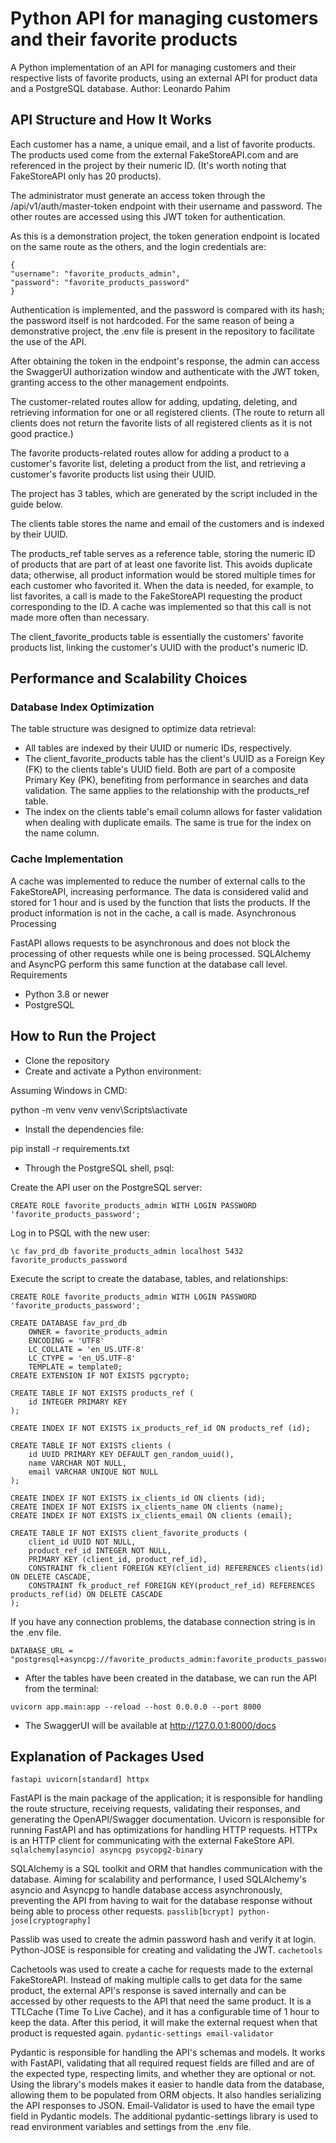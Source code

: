 # Python API for managing customers and their favorite products

A Python implementation of an API for managing customers and their respective lists of favorite products, using an external API for product data and a PostgreSQL database.
Author: Leonardo Pahim

## API Structure and How It Works

Each customer has a name, a unique email, and a list of favorite products. The products used come from the external FakeStoreAPI.com and are referenced in the project by their numeric ID. (It's worth noting that FakeStoreAPI only has 20 products).

The administrator must generate an access token through the /api/v1/auth/master-token endpoint with their username and password. The other routes are accessed using this JWT token for authentication.

As this is a demonstration project, the token generation endpoint is located on the same route as the others, and the login credentials are:

```
{
"username": "favorite_products_admin",
"password": "favorite_products_password"
}
```

Authentication is implemented, and the password is compared with its hash; the password itself is not hardcoded.
For the same reason of being a demonstrative project, the .env file is present in the repository to facilitate the use of the API.

After obtaining the token in the endpoint's response, the admin can access the SwaggerUI authorization window and authenticate with the JWT token, granting access to the other management endpoints.

The customer-related routes allow for adding, updating, deleting, and retrieving information for one or all registered clients. (The route to return all clients does not return the favorite lists of all registered clients as it is not good practice.)

The favorite products-related routes allow for adding a product to a customer's favorite list, deleting a product from the list, and retrieving a customer's favorite products list using their UUID.

The project has 3 tables, which are generated by the script included in the guide below.

The clients table stores the name and email of the customers and is indexed by their UUID.

The products_ref table serves as a reference table, storing the numeric ID of products that are part of at least one favorite list. This avoids duplicate data; otherwise, all product information would be stored multiple times for each customer who favorited it. When the data is needed, for example, to list favorites, a call is made to the FakeStoreAPI requesting the product corresponding to the ID. A cache was implemented so that this call is not made more often than necessary.

The client_favorite_products table is essentially the customers' favorite products list, linking the customer's UUID with the product's numeric ID.

## Performance and Scalability Choices
### Database Index Optimization

The table structure was designed to optimize data retrieval:

- All tables are indexed by their UUID or numeric IDs, respectively.
- The client_favorite_products table has the client's UUID as a Foreign Key (FK) to the clients table's UUID field. Both are part of a composite Primary Key (PK), benefiting from performance in searches and data validation. The same applies to the relationship with the products_ref table.
- The index on the clients table's email column allows for faster validation when dealing with duplicate emails. The same is true for the index on the name column.

### Cache Implementation

A cache was implemented to reduce the number of external calls to the FakeStoreAPI, increasing performance. The data is considered valid and stored for 1 hour and is used by the function that lists the products. If the product information is not in the cache, a call is made.
Asynchronous Processing

FastAPI allows requests to be asynchronous and does not block the processing of other requests while one is being processed.
SQLAlchemy and AsyncPG perform this same function at the database call level.
Requirements

- Python 3.8 or newer
- PostgreSQL

## How to Run the Project

- Clone the repository
- Create and activate a Python environment:

Assuming Windows in CMD:

python -m venv venv
venv\Scripts\activate

- Install the dependencies file:

pip install -r requirements.txt

- Through the PostgreSQL shell, psql:

Create the API user on the PostgreSQL server:
```
CREATE ROLE favorite_products_admin WITH LOGIN PASSWORD 'favorite_products_password';
```
Log in to PSQL with the new user:
```
\c fav_prd_db favorite_products_admin localhost 5432
favorite_products_password
```
Execute the script to create the database, tables, and relationships:
```
CREATE ROLE favorite_products_admin WITH LOGIN PASSWORD 'favorite_products_password';

CREATE DATABASE fav_prd_db
    OWNER = favorite_products_admin
    ENCODING = 'UTF8'
    LC_COLLATE = 'en_US.UTF-8'
    LC_CTYPE = 'en_US.UTF-8'
    TEMPLATE = template0;
CREATE EXTENSION IF NOT EXISTS pgcrypto;

CREATE TABLE IF NOT EXISTS products_ref (
    id INTEGER PRIMARY KEY
);

CREATE INDEX IF NOT EXISTS ix_products_ref_id ON products_ref (id);

CREATE TABLE IF NOT EXISTS clients (
    id UUID PRIMARY KEY DEFAULT gen_random_uuid(),
    name VARCHAR NOT NULL,
    email VARCHAR UNIQUE NOT NULL
);

CREATE INDEX IF NOT EXISTS ix_clients_id ON clients (id);
CREATE INDEX IF NOT EXISTS ix_clients_name ON clients (name);
CREATE INDEX IF NOT EXISTS ix_clients_email ON clients (email);

CREATE TABLE IF NOT EXISTS client_favorite_products (
    client_id UUID NOT NULL,
    product_ref_id INTEGER NOT NULL,
    PRIMARY KEY (client_id, product_ref_id),
    CONSTRAINT fk_client FOREIGN KEY(client_id) REFERENCES clients(id) ON DELETE CASCADE,
    CONSTRAINT fk_product_ref FOREIGN KEY(product_ref_id) REFERENCES products_ref(id) ON DELETE CASCADE
);
```
If you have any connection problems, the database connection string is in the .env file.
```
DATABASE_URL = "postgresql+asyncpg://favorite_products_admin:favorite_products_password@localhost:5432/fav_prd_db"
```
- After the tables have been created in the database, we can run the API from the terminal:
```
uvicorn app.main:app --reload --host 0.0.0.0 --port 8000
```
- The SwaggerUI will be available at http://127.0.0.1:8000/docs

## Explanation of Packages Used
``
fastapi
uvicorn[standard]
httpx
``

FastAPI is the main package of the application; it is responsible for handling the route structure, receiving requests, validating their responses, and generating the OpenAPI/Swagger documentation. Uvicorn is responsible for running FastAPI and has optimizations for handling HTTP requests. HTTPx is an HTTP client for communicating with the external FakeStore API.
``
sqlalchemy[asyncio]
asyncpg
psycopg2-binary
``

SQLAlchemy is a SQL toolkit and ORM that handles communication with the database. Aiming for scalability and performance, I used SQLAlchemy's asyncio and Asyncpg to handle database access asynchronously, preventing the API from having to wait for the database response without being able to process other requests.
``
passlib[bcrypt]
python-jose[cryptography]
``

Passlib was used to create the admin password hash and verify it at login. Python-JOSE is responsible for creating and validating the JWT.
``
cachetools
``

Cachetools was used to create a cache for requests made to the external FakeStoreAPI. Instead of making multiple calls to get data for the same product, the external API's response is saved internally and can be accessed by other requests to the API that need the same product. It is a TTLCache (Time To Live Cache), and it has a configurable time of 1 hour to keep the data. After this period, it will make the external request when that product is requested again.
``
pydantic-settings
email-validator
``

Pydantic is responsible for handling the API's schemas and models. It works with FastAPI, validating that all required request fields are filled and are of the expected type, respecting limits, and whether they are optional or not. Using the library's models makes it easier to handle data from the database, allowing them to be populated from ORM objects. It also handles serializing the API responses to JSON. Email-Validator is used to have the email type field in Pydantic models. The additional pydantic-settings library is used to read environment variables and settings from the .env file.
